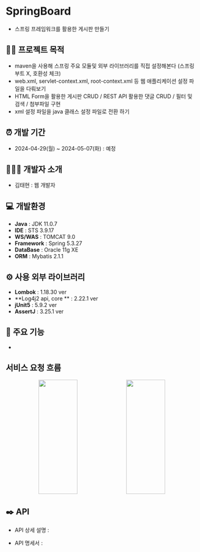 # SpringBoard
- 스프링 프레임워크를 활용한 게시판 만들기

## 👨‍🏫 프로젝트 목적
- maven을 사용해 스프링 주요 모듈및 외부 라이브러리를 직접 설정해본다 (스프링 부트 X, 호환성 체크)
- web.xml, servlet-context.xml, root-context.xml 등 웹 애플리케이션 설정 파일을 다뤄보기
- HTML Form을 활용한 게시판 CRUD / REST API 활용한 댓글 CRUD / 필터 및 검색 / 첨부파일 구현
- xml 설정 파일을 java 클래스 설정 파일로 전환 하기

## ⏰ 개발 기간 
- 2024-04-29(월) ~ 2024-05-07(화) : 예정
  
## 🧑‍🤝‍🧑 개발자 소개 
- 김태현 : 웹 개발자
  
## 💻 개발환경
- **Java** : JDK 11.0.7
- **IDE** : STS 3.9.17
- **WS/WAS** :  TOMCAT 9.0
- **Framework** : Spring 5.3.27
- **DataBase** : Oracle 11g XE
- **ORM** : Mybatis 2.1.1

## ⚙️ 사용 외부 라이브러리
- **Lombok** : 1.18.30 ver
- **Log4j2 api, core ** : 2.22.1 ver
- **jUnit5** : 5.9.2 ver
- **AssertJ** : 3.25.1 ver


## 📌 주요 기능
-

##  서비스 요청 흐름

<div align=center>
    <img width="45%" height="300px" src="https://github.com/slf4bw92/SpringBoard/assets/168201465/4c6b5018-8c37-4607-a86b-35a3640418e0"/>
    <img width="45%" height="300px" src="https://github.com/slf4bw92/SpringBoard/assets/168201465/4c6b5018-8c37-4607-a86b-35a3640418e0"/>
</div>
      
## ✒️ API
- API 상세 설명 : 

- API 명세서 : 
